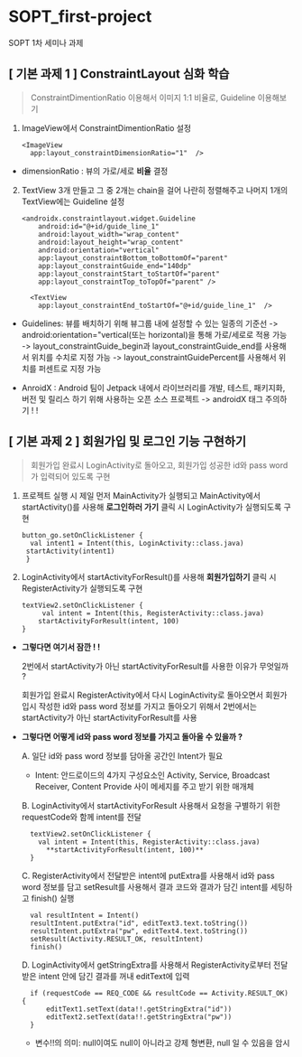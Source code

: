
# SOPT_first-project

SOPT 1차 세미나 과제

## [ 기본 과제 1 ] ConstraintLayout 심화 학습
> ConstraintDimentionRatio 이용해서 이미지 1:1 비율로, Guideline 이용해보기

 1. ImageView에서 ConstraintDimentionRatio 설정

	    <ImageView  
		  app:layout_constraintDimensionRatio="1"  />

   
   * dimensionRatio : 뷰의 가로/세로 **비율** 결정
   
   2. TextView 3개 만들고 그 중 2개는 chain을 걸어 나란히 정렬해주고 나머지 1개의 TextView에는 Guideline 설정

		  <androidx.constraintlayout.widget.Guideline  
			  android:id="@+id/guide_line_1"  
			  android:layout_width="wrap_content"  
			  android:layout_height="wrap_content"  
			  android:orientation="vertical"  
			  app:layout_constraintBottom_toBottomOf="parent"  
			  app:layout_constraintGuide_end="140dp"  
			  app:layout_constraintStart_toStartOf="parent"  
			  app:layout_constraintTop_toTopOf="parent" />

		    <TextView  
			  app:layout_constraintEnd_toStartOf="@+id/guide_line_1"  />

* Guidelines: 뷰를 배치하기 위해 뷰그룹 내에 설정할 수 있는 일종의 기준선
-> android:orientation="vertical(또는 horizontal)을 통해 가로/세로로 적용 가능
-> layout_constraintGuide_begin과 layout_constraintGuide_end를 사용해서 위치를 수치로 지정 가능 
-> layout_constraintGuidePercent를 사용해서 위치를 퍼센트로 지정 가능

* AnroidX : Android 팀이 Jetpack 내에서 라이브러리를 개발, 테스트, 패키지화, 버전 및 릴리스 하기 위해 사용하는 오픈 소스 프로젝트 
-> androidX 태그 주의하기 ! !
 


## [ 기본 과제 2 ] 회원가입 및 로그인 기능 구현하기

> 회원가입 완료시 LoginActivity로 돌아오고, 회원가입 성공한 id와 pass word가 입력되어 있도록 구현

 1. 프로젝트 실행 시 제일 먼저 MainActivity가 실행되고 MainActivity에서 startActivity()를 사용해 **로그인하러 가기** 클릭 시 LoginActivity가 실행되도록 구현
 

        button_go.setOnClickListener {  
    	  val intent1 = Intent(this, LoginActivity::class.java)  
         startActivity(intent1) 
         }
  

 2. LoginActivity에서 startActivityForResult()를 사용해 **회원가입하기** 클릭 시 RegisterActivity가 실행되도록 구현
 

	    textView2.setOnClickListener {  
    	     val intent = Intent(this, RegisterActivity::class.java)  
    	    startActivityForResult(intent, 100)  
	    }

* **그렇다면 여기서 잠깐 ! !**

	 2번에서 startActivity가 아닌 startActivityForResult를 사용한 이유가 무엇일까 ?

	회원가입 완료시 RegisterActivity에서 다시 LoginActivity로 돌아오면서 회원가입시 작성한 id와 pass word 정보를 가지고 돌아오기 위해서 2번에서는 startActivity가 아닌 startActivityForResult를 사용
	   
* **그렇다면 어떻게 id와 pass word 정보를 가지고 돌아올 수 있을까 ?**

	A. 일단 id와 pass word 정보를 담아올 공간인 Intent가 필요
	* Intent: 안드로이드의 4가지 구성요소인 Activity, Service, Broadcast Receiver, Content Provide 사이 메세지를 주고 받기 위한 매개체
	 
	B.  LoginActivity에서 startActivityForResult 사용해서 요청을 구별하기 위한 requestCode와 함께 intent를 전달
	

	    textView2.setOnClickListener {  
		  val intent = Intent(this, RegisterActivity::class.java)  
		    **startActivityForResult(intent, 100)**  
		}
	
	C.  RegisterActivity에서 전달받은 intent에  putExtra를 사용해서 id와 pass word 정보를 담고 setResult를 사용해서 결과 코드와 결과가 담긴 intent를 세팅하고 finish() 실행

	    val resultIntent = Intent()  
		resultIntent.putExtra("id", editText3.text.toString())  
		resultIntent.putExtra("pw", editText4.text.toString())  
		setResult(Activity.RESULT_OK, resultIntent)  
		finish()
		
	D. LoginActivity에서 getStringExtra를 사용해서 RegisterActivity로부터 전달 받은 intent 안에 담긴 결과를 꺼내 editText에 입력 

	    if (requestCode == REQ_CODE && resultCode == Activity.RESULT_OK) {  
		    editText1.setText(data!!.getStringExtra("id"))  
		    editText2.setText(data!!.getStringExtra("pw"))  
		}

	* 변수!!의 의미:  null이여도 null이 아니라고 강제 형변환, null 일 수 있음을 암시
